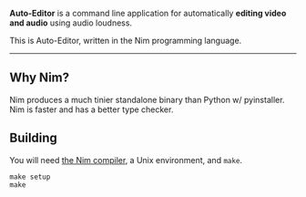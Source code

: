 **Auto-Editor** is a command line application for automatically **editing video and audio** using audio loudness.

This is Auto-Editor, written in the Nim programming language.

---

## Why Nim?
Nim produces a much tinier standalone binary than Python w/ pyinstaller. Nim is faster and has a better type checker.

## Building
You will need [the Nim compiler](https://nim-lang.org/), a Unix environment, and `make`.

```
make setup
make
```
